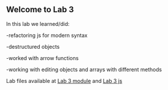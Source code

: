 ## Welcome to Lab 3
In this lab we learned/did:

-refactoring js for modern syntax

-destructured objects

-worked with arrow functions

-working with editing objects and arrays with different methods

Lab files available at [Lab 3 module](https://bassguitarben.github.io/cit281-lab1/lab-3module.js)
and [Lab 3 js](https://bassguitarben.github.io/cit281-lab1/lab-3.js)
